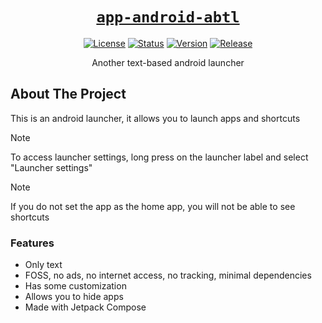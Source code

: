 <div align="center" markdown="1">

# [`app-android-abtl`][url-repo]

[![License][badge-license]][url-license]
[![Status][badge-status-finished]][url-repo]
[![Version][badge-version]][url-version]
[![Release][badge-workflow-release]][url-workflow-release]

Another text-based android launcher

</div>

## About The Project

This is an android launcher, it allows you to launch apps and shortcuts

> [!NOTE]  
> To access launcher settings, long press on the launcher label and select
> "Launcher settings"

> [!NOTE]  
> If you do not set the app as the home app, you will not be able to see
> shortcuts

### Features

- Only text
- FOSS, no ads, no internet access, no tracking, minimal dependencies
- Has some customization
- Allows you to hide apps
- Made with Jetpack Compose

<!-- relative links -->

[bpmn diagram]: docs/diagram.svg

<!-- project links -->

[url-repo]: https://github.com/shishifubing/app-android-atbl

[url-license]: https://github.com/shishifubing/app-android-atbl/blob/main/LICENSE

[url-workflow-release]: https://github.com/shishifubing/app-android-atbl/actions/workflows/release.yml

[url-version]: https://github.com/shishifubing/app-android-atbl/releases/latest

<!-- external links -->

<!-- badge links -->

[badge-status-finished]: https://img.shields.io/badge/status-finished-informational

[badge-license]: https://img.shields.io/github/license/shishifubing/app-android-atbl.svg

[badge-workflow-release]: https://img.shields.io/github/actions/workflow/status/shishifubing/app-android-atbl/release.yml?branch=main&label=release&logo=github

[badge-version]: https://img.shields.io/github/v/release/shishifubing/app-android-atbl?label=version

<!-- other badge links -->